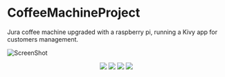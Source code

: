 # CoffeeMachineProject
Jura coffee machine upgraded with a raspberry pi, running a Kivy app for customers management.



![ScreenShot](https://raw.github.com/CoffeeMCorp/CoffeeMachineProject/tree/master/Data/ImgReadMe/IMG_1636.JPG?raw=true )


<p align="center">
	<img src="CoffeeMachineProject/Data/ImgReadMe/IMG_1636.JPG"/>
	<img src="CoffeeMachineProject/Data/ImgReadMe/IMG_1637.JPG"/>
	<img src="CoffeeMachineProject/Data/ImgReadMe/IMG_1638.JPG"/>
	<img src="CoffeeMachineProject/Data/ImgReadMe/IMG_1639.JPG"/>
</p>
